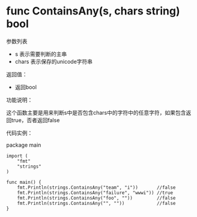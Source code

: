 # func ContainsAny(s, chars string) bool

参数列表

- s 表示需要判断的主串 
- chars 表示保存的unicode字符串

返回值：

- 返回bool

功能说明：

这个函数主要是用来判断s中是否包含chars中的字符中的任意字符，如果包含返回true，否者返回false

代码实例：

  package main
	
	import (
		"fmt"
		"strings"
	)
	
	func main() {
		fmt.Println(strings.ContainsAny("team", "i"))       //false
		fmt.Println(strings.ContainsAny("failure", "wwwi")) //true
		fmt.Println(strings.ContainsAny("foo", ""))         //false
		fmt.Println(strings.ContainsAny("", ""))            //false
	}
